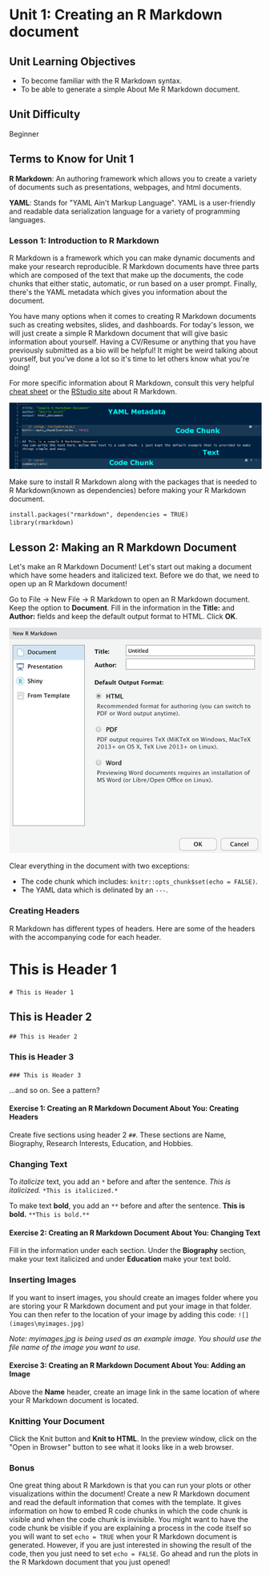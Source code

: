 # Unit 1: Creating an R Markdown document

## Unit Learning Objectives
- To become familiar with the R Markdown syntax.
- To be able to generate a simple About Me R Markdown document. 

## Unit Difficulty
Beginner 

## Terms to Know for Unit 1

<b>R Markdown</b>: An authoring framework which allows you to create a variety of documents such as presentations, webpages, and html documents.

<b>YAML</b>: Stands for "YAML Ain't Markup Language". YAML is a user-friendly and readable data serialization language for a variety of programming languages.


### Lesson 1: Introduction to R Markdown
R Markdown is a framework which you can make dynamic documents and make your research reproducible. R Markdown documents have three parts which are composed of the text that make up the documents, the code chunks that either static, automatic, or run based on a user prompt. Finally, there's the YAML metadata which gives you information about the document. 

You have many options when it comes to creating R Markdown documents such as creating websites, slides, and dashboards. For today's lesson, we will just create a simple R Markdown document that will give basic information about yourself. Having a CV/Resume or anything that you have previously submitted as a bio will be helpful! It might be weird talking about yourself, but you've done a lot so it's time to let others know what you're doing!

For more specific information about R Markdown, consult this very helpful [cheat sheet](https://www.rstudio.com/wp-content/uploads/2015/02/rmarkdown-cheatsheet.pdf) or the [RStudio site](https://rmarkdown.rstudio.com/) about R Markdown.

![](images/RMarkdown2.JPG)

Make sure to install R Markdown along with the packages that is needed to R Markdown(known as dependencies) before making your R Markdown document.

```{r chunk-one, echo = TRUE, eval = FALSE}
install.packages("rmarkdown", dependencies = TRUE)
library(rmarkdown)
```

## Lesson 2: Making an R Markdown Document
Let's make an R Markdown Document! Let's start out making a document which have some headers and italicized text. Before we do that, we need to open up an R Markdown document! 

Go to File -> New File -> R Markdown to open an R Markdown document. Keep the option to **Document**. Fill in the information in the **Title:** and **Author:** fields and keep the default output format to HTML. Click **OK**.

![](images/rmarkdown_u1_1v2.png)

Clear everything in the document with two exceptions:

  - The code chunk which includes: `knitr::opts_chunk$set(echo = FALSE)`.
  - The YAML data which is delinated by an `---`.


### Creating Headers 
R Markdown has different types of headers. Here are some of the headers with the accompanying code for each header. 

# This is Header 1

`# This is Header 1`

## This is Header 2

`## This is Header 2`

### This is Header 3

`### This is Header 3`

...and so on. See a pattern? 

#### Exercise 1: Creating an R Markdown Document About You: Creating Headers

Create five sections using header 2 `##`. These sections are Name, Biography, Research Interests, Education, and Hobbies.

### Changing Text

To *italicize* text, you add an `*` before and after the sentence.
*This is italicized.*
`*This is italicized.*`

To make text **bold**, you add an `**` before and after the sentence.
**This is bold.**
`**This is bold.**`

#### Exercise 2: Creating an R Markdown Document About You: Changing Text
Fill in the information under each section. Under the **Biography** section, make your text italicized and under **Education** make your text bold.

### Inserting Images
If you want to insert images, you should create an images folder where you are storing your R Markdown document and put your image in that folder. You can then refer to the location of your image by 
adding this code:
`![](images\myimages.jpg)`

*Note: myimages.jpg is being used as an example image. You should use the file name of the image you want to use.*

#### Exercise 3: Creating an R Markdown Document About You: Adding an Image
Above the **Name** header, create an image link in the same location of where your R Markdown document is located.

### Knitting Your Document

Click the Knit button and **Knit to HTML**. In the preview window, click on the "Open in Browser" button to see what it looks like in a web browser.

### Bonus
One great thing about R Markdown is that you can run your plots or other visualizations within the document! Create a new R Markdown document and read the default information that comes with the template. It gives information on how to embed R code chunks in which the code chunk is visible and when the code chunk is invisible. You might want to have the code chunk be visible if you are explaining a process in the code itself so you will want to set `echo = TRUE` when your R Markdown document is generated. However, if you are just interested in showing the result of the code, then you just need to set `echo = FALSE`. Go ahead and run the plots in the R Markdown document that you just opened!

